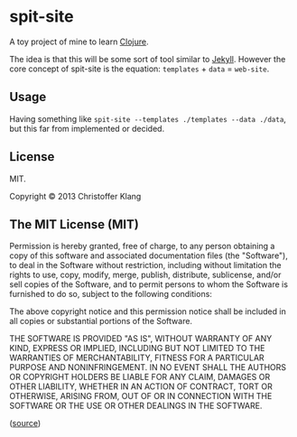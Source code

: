 # spit-site

A toy project of mine to learn [Clojure](http://clojure.org).

The idea is that this will be some sort of tool similar to [Jekyll](https://github.com/mojombo/jekyll). However the core concept of spit-site is the equation: `templates` + `data` = `web-site`.

## Usage

Having something like `spit-site --templates ./templates --data ./data`, but this far from implemented or decided.

## License

MIT.

Copyright © 2013 Christoffer Klang

## The MIT License (MIT)

Permission is hereby granted, free of charge, to any person obtaining a copy of this software and associated documentation files (the "Software"), to deal in the Software without restriction, including without limitation the rights to use, copy, modify, merge, publish, distribute, sublicense, and/or sell copies of the Software, and to permit persons to whom the Software is furnished to do so, subject to the following conditions:

The above copyright notice and this permission notice shall be included in all copies or substantial portions of the Software.

THE SOFTWARE IS PROVIDED "AS IS", WITHOUT WARRANTY OF ANY KIND, EXPRESS OR IMPLIED, INCLUDING BUT NOT LIMITED TO THE WARRANTIES OF MERCHANTABILITY, FITNESS FOR A PARTICULAR PURPOSE AND NONINFRINGEMENT. IN NO EVENT SHALL THE AUTHORS OR COPYRIGHT HOLDERS BE LIABLE FOR ANY CLAIM, DAMAGES OR OTHER LIABILITY, WHETHER IN AN ACTION OF CONTRACT, TORT OR OTHERWISE, ARISING FROM, OUT OF OR IN CONNECTION WITH THE SOFTWARE OR THE USE OR OTHER DEALINGS IN THE SOFTWARE.

([source](http://opensource.org/licenses/MIT))
